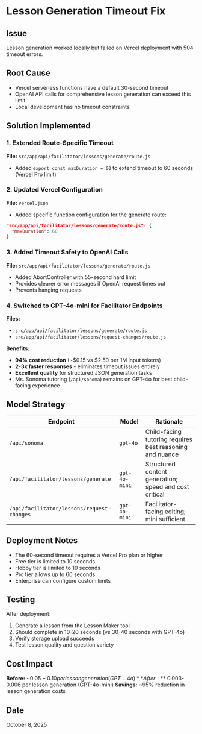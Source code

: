 # Lesson Generation Timeout Fix

## Issue
Lesson generation worked locally but failed on Vercel deployment with 504 timeout errors.

## Root Cause
- Vercel serverless functions have a default 30-second timeout
- OpenAI API calls for comprehensive lesson generation can exceed this limit
- Local development has no timeout constraints

## Solution Implemented

### 1. Extended Route-Specific Timeout
**File:** `src/app/api/facilitator/lessons/generate/route.js`
- Added `export const maxDuration = 60` to extend timeout to 60 seconds (Vercel Pro limit)

### 2. Updated Vercel Configuration
**File:** `vercel.json`
- Added specific function configuration for the generate route:
```json
"src/app/api/facilitator/lessons/generate/route.js": {
  "maxDuration": 60
}
```

### 3. Added Timeout Safety to OpenAI Calls
**File:** `src/app/api/facilitator/lessons/generate/route.js`
- Added AbortController with 55-second hard limit
- Provides clearer error messages if OpenAI request times out
- Prevents hanging requests

### 4. Switched to GPT-4o-mini for Facilitator Endpoints
**Files:** 
- `src/app/api/facilitator/lessons/generate/route.js`
- `src/app/api/facilitator/lessons/request-changes/route.js`

**Benefits:**
- **94% cost reduction** (~$0.15 vs $2.50 per 1M input tokens)
- **2-3x faster responses** - eliminates timeout issues entirely
- **Excellent quality** for structured JSON generation tasks
- Ms. Sonoma tutoring (`/api/sonoma`) remains on GPT-4o for best child-facing experience

## Model Strategy

| Endpoint | Model | Rationale |
|----------|-------|-----------|
| `/api/sonoma` | `gpt-4o` | Child-facing tutoring requires best reasoning and nuance |
| `/api/facilitator/lessons/generate` | `gpt-4o-mini` | Structured content generation; speed and cost critical |
| `/api/facilitator/lessons/request-changes` | `gpt-4o-mini` | Facilitator-facing editing; mini sufficient |

## Deployment Notes
- The 60-second timeout requires a Vercel Pro plan or higher
- Free tier is limited to 10 seconds
- Hobby tier is limited to 10 seconds
- Pro tier allows up to 60 seconds
- Enterprise can configure custom limits

## Testing
After deployment:
1. Generate a lesson from the Lesson Maker tool
2. Should complete in 10-20 seconds (vs 30-40 seconds with GPT-4o)
3. Verify storage upload succeeds
4. Test lesson quality and question variety

## Cost Impact
**Before:** ~$0.05-0.10 per lesson generation (GPT-4o)
**After:** ~$0.003-0.006 per lesson generation (GPT-4o-mini)
**Savings:** ~95% reduction in lesson generation costs

## Date
October 8, 2025
